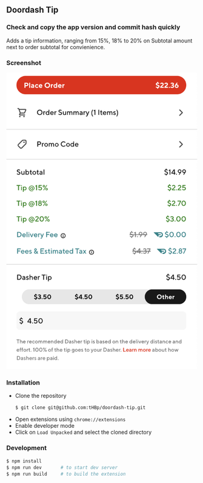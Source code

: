 ## Doordash Tip
### Check and copy the app version and commit hash quickly

Adds a tip information, ranging from 15%, 18% to 20% on Subtotal amount next to order subtotal for convienience.

### Screenshot
![image](./docs/main.png)

### Installation
- Clone the repository
    ```sh
    $ git clone git@github.com:tHBp/doordash-tip.git
    ```
- Open extensions using `chrome://extensions`
- Enable developer mode
- Click on `Load Unpacked` and select the cloned directory

### Development
```sh
$ npm install
$ npm run dev       # to start dev server
$ npm run build     # to build the extension
```